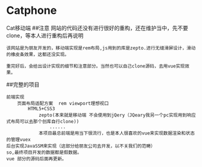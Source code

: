 # Catphone
Cat移动端
##注意
	网站的代码还没有进行很好的重构，还在维护当中，先不要clone，等本人进行重构后再说明

	该网站是为朋友开发的，移动端实现是rem布局,js用到的库是zepto.进行无缝滑屏设计，滑动的橡皮条效果，这都还没实现。

	重完好后，会给出设计实现的细节和注意部分。当然也可以自己clone源码，去用vue实现效果。

##完整的项目

	前端实现
		页面布局适配方案  rem viewport理想视口
			HTML5+CSS3
				zepto(本来就是移动端 不会使用到jQery（JQeary我另一个pc实现用到响应式布局可以去那个创库自行clone))
					......
				本项目最总前端是用当下很流行，也是本人很喜欢的vue来实现数据渲染和状态的管理vuex
	后台实现JavaSSM来实现（这部分给朋友公司去开发，以不关我们的范畴）
	so,最终项目开发的数据都是假数据。
	vue 部分的源码后面再更新。
	
